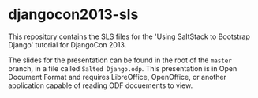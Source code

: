 djangocon2013-sls
=================

This repository contains the SLS files for the 'Using SaltStack to Bootstrap
Django' tutorial for DjangoCon 2013.

The slides for the presentation can be found in the root of the ``master``
branch, in a file called ``Salted Django.odp``. This presentation is in Open
Document Format and requires LibreOffice, OpenOffice, or another application
capable of reading ODF docuements to view.

